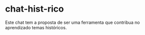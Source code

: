 # chat-hist-rico
Este chat tem a proposta de ser uma ferramenta que contribua no aprendizado temas históricos. 
